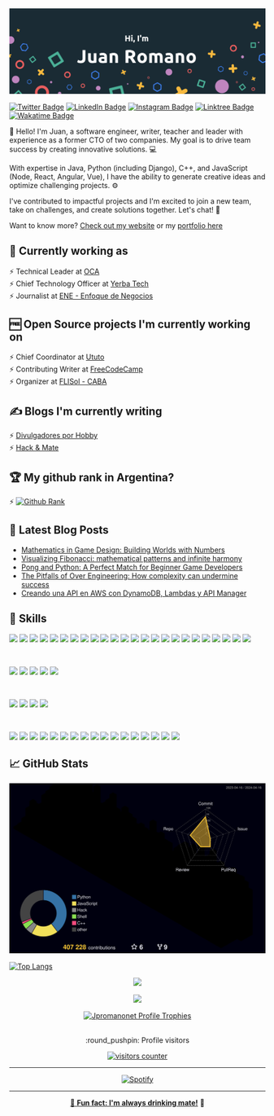 <img src="./assets/images/cover.png"/>

[![Twitter Badge](https://img.shields.io/badge/Twitter-Profile-informational?style=flat&logo=twitter&logoColor=white&color=1CA2F1)](https://twitter.com/jpromanonet)
[![LinkedIn Badge](https://img.shields.io/badge/LinkedIn-Profile-informational?style=flat&logo=linkedin&logoColor=white&color=0D76A8)](https://www.linkedin.com/in/jpromanonet/)
[![Instagram Badge](https://img.shields.io/badge/Instagram-Profile-informational?style=flat&logo=instagram&logoColor=white&color=0D76A8)](https://www.instagram.com/jpromanonet/)
[![Linktree Badge](https://img.shields.io/badge/Linktree-Profile-informational?style=flat&logo=linktree&logoColor=white&color=0D76A8)](https://linktr.ee/jpromanonet)
[![Wakatime Badge](https://wakatime.com/badge/user/fc26cab3-6e59-45b5-8005-1a093d31f6b1.svg)](https://wakatime.com/@fc26cab3-6e59-45b5-8005-1a093d31f6b1)

👋 Hello! I'm Juan, a software engineer, writer, teacher and leader with experience as a former CTO of two companies. My goal is to drive team success by creating innovative solutions. 💻

With expertise in Java, Python (including Django), C++, and JavaScript (Node, React, Angular, Vue), I have the ability to generate creative ideas and optimize challenging projects. ⚙️

I've contributed to impactful projects and I'm excited to join a new team, take on challenges, and create solutions together. Let's chat! 🚀

Want to know more? <a href="https://jpromano.net">Check out my website</a> or my <a href="http://portfolio.jpromano.net">portfolio here</a>

## 📌 Currently working as

:zap: Technical Leader at <a href="https://www.oca.com.ar">OCA</a><br/>
:zap: Chief Technology Officer at <a href="https://yerba.tech">Yerba Tech</a><br/>
:zap: Journalist at <a href="https://www.enfoquedenegocios.com.ar/author/juanpablo-romano/">ENE - Enfoque de Negocios</a><br/>

## 🆓 Open Source projects I'm currently working on

:zap: Chief Coordinator at <a href="https://ututo.ar">Ututo</a><br/>
:zap: Contributing Writer at <a href="https://www.freecodecamp.org/news/author/jpromanonet">FreeCodeCamp</a><br/>
:zap: Organizer at <a href="https://flisol.info/FLISOL2023/Argentina/CABA">FLISol - CABA</a><br/>

## ✍️ Blogs I'm currently writing

:zap: <a href="https://divulgadoresporhobby.com.ar">Divulgadores por Hobby</a><br/>
:zap: <a href="http://hackandmate.com.ar">Hack & Mate</a><br/>

## 🏆 My github rank in Argentina?
:zap: [![Github Rank](https://user-badge.committers.top/argentina_private/jpromanonet.svg)](https://user-badge.committers.top/argentina_private/jpromanonet)

## 📝 Latest Blog Posts

<!-- BLOG-POST-LIST:START -->
- [Mathematics in Game Design: Building Worlds with Numbers](https://divulgadoresporhobby.com.ar/mathematics-in-game-design-building-worlds-with-numbers/)
- [Visualizing Fibonacci: mathematical patterns and infinite harmony](https://divulgadoresporhobby.com.ar/visualizing-fibonacci-mathematical-patterns-and-infinite-harmony/)
- [Pong and Python: A Perfect Match for Beginner Game Developers](https://divulgadoresporhobby.com.ar/pong-and-python-a-perfect-match-for-beginner-game-developers/)
- [The Pitfalls of Over Engineering: How complexity can undermine success](https://divulgadoresporhobby.com.ar/the-pitfalls-of-over-engineering-how-complexity-can-undermine-success/)
- [Creando una API en AWS con DynamoDB, Lambdas y API Manager](https://divulgadoresporhobby.com.ar/creando-una-api-en-aws-con-dynamodb-lambdas-y-api-manager/)
<!-- BLOG-POST-LIST:END -->

## 💼 Skills

![](https://img.shields.io/badge/Code-React-informational?style=flat&logo=react&logoColor=white&color=4AB197)
![](https://img.shields.io/badge/Code-React_Native-informational?style=flat&logo=reactnative&logoColor=white&color=4AB197)
![](https://img.shields.io/badge/Code-VueJS-informational?style=flat&logo=VueJS&logoColor=white&color=4AB197)
![](https://img.shields.io/badge/Code-Redux-informational?style=flat&logo=redux&logoColor=white&color=4AB197)
![](https://img.shields.io/badge/Code-NodeJS-informational?style=flat&logo=NodeJS&logoColor=white&color=4AB197)
![](https://img.shields.io/badge/Code-Angular-informational?style=flat&logo=angular&logoColor=white&color=4AB197)
![](https://img.shields.io/badge/Code-Python-informational?style=flat&logo=python&logoColor=white&color=4AB197)
![](https://img.shields.io/badge/Code-Javascript-informational?style=flat&logo=javascript&logoColor=white&color=4AB197)
![](https://img.shields.io/badge/Code-Php-informational?style=flat&logo=php&logoColor=white&color=4AB197)
![](https://img.shields.io/badge/Code-.Net-informational?style=flat&logo=.net&logoColor=white&color=4AB197)
![](https://img.shields.io/badge/Code-R-informational?style=flat&logo=R&logoColor=white&color=4AB197)
![](https://img.shields.io/badge/Code-Ruby-informational?style=flat&logo=Ruby&logoColor=white&color=4AB197)
![](https://img.shields.io/badge/Code-Java-informational?style=flat&logo=java&logoColor=white&color=4AB197)
![](https://img.shields.io/badge/Code-Django-informational?style=flat&logo=django&logoColor=white&color=4AB197)
![](https://img.shields.io/badge/Code-Flask-informational?style=flat&logo=flask&logoColor=white&color=4AB197)
![](https://img.shields.io/badge/Code-Elixir-informational?style=flat&logo=elixir&logoColor=white&color=4AB197)
![](https://img.shields.io/badge/Code-MySQL-informational?style=flat&logo=Mysql&logoColor=white&color=4AB197)
![](https://img.shields.io/badge/Code-C-informational?style=flat&logo=c&logoColor=white&color=4AB197)
![](https://img.shields.io/badge/Code-CSharp-informational?style=flat&logo=csharp&logoColor=white&color=4AB197)
![](https://img.shields.io/badge/Code-C++-informational?style=flat&logo=cplusplus&logoColor=white&color=4AB197)
![](https://img.shields.io/badge/Code-Perl-informational?style=flat&logo=perl&logoColor=white&color=4AB197)
![](https://img.shields.io/badge/Code-Scala-informational?style=flat&logo=scala&logoColor=white&color=4AB197)
![](https://img.shields.io/badge/Code-Lisp-informational?style=flat&logo=lisp&logoColor=white&color=4AB197)
![](https://img.shields.io/badge/Code-Cobol-informational?style=flat&logo=cobol&logoColor=white&color=4AB197)

<br>

![](https://img.shields.io/badge/Style-CSS-informational?style=flat&logo=css3&logoColor=white&color=4AB197)
![](https://img.shields.io/badge/Style-HTML-informational?style=flat&logo=html5&logoColor=white&color=4AB197)
![](https://img.shields.io/badge/Style-Tailwind-informational?style=flat&logo=Tailwind-CSS&logoColor=white&color=4AB197)
![](https://img.shields.io/badge/Style-Sass-informational?style=flat&logo=Sass&logoColor=white&color=4AB197)
![](https://img.shields.io/badge/Style-Bootstrap-informational?style=flat&logo=Bootstrap&logoColor=white&color=4AB197)

<br>

![](https://img.shields.io/badge/Test-Jasmine-informational?style=flat&logo=Jasmine&logoColor=white&color=4AB197)
![](https://img.shields.io/badge/Test-Mocha-informational?style=flat&logo=Mocha&logoColor=white&color=4AB197)
![](https://img.shields.io/badge/Test-Chai-informational?style=flat&logo=Chai&logoColor=white&color=4AB197)
![](https://img.shields.io/badge/Test-Cypress-informational?style=flat&logo=Cypress&logoColor=white&color=4AB197)

<br>

![](https://img.shields.io/badge/Tools-Docker-informational?style=flat&logo=docker&logoColor=white&color=4AB197)
![](https://img.shields.io/badge/Tools-Kubernetes-informational?style=flat&logo=kubernetes&logoColor=white&color=4AB197)
![](https://img.shields.io/badge/Tools-Apache-informational?style=flat&logo=apache&logoColor=white&color=4AB197)
![](https://img.shields.io/badge/Tools-NGINX-informational?style=flat&logo=nginx&logoColor=white&color=4AB197)
![](https://img.shields.io/badge/Tools-Netlify-informational?style=flat&logo=netlify&logoColor=white&color=4AB197)
![](https://img.shields.io/badge/Tools-Heroku-informational?style=flat&logo=heroku&logoColor=white&color=4AB197)
![](https://img.shields.io/badge/Tools-NPM-informational?style=flat&logo=npm&logoColor=white&color=4AB197)
![](https://img.shields.io/badge/Tools-Postman-informational?style=flat&logo=Postman&logoColor=white&color=4AB197)
![](https://img.shields.io/badge/Tools-Gimp-informational?style=flat&logo=gimp&logoColor=white&color=4AB197)
![](https://img.shields.io/badge/Tools-GitHub-informational?style=flat&logo=GitHub&logoColor=white&color=4AB197)
![](https://img.shields.io/badge/Tools-GitLab-informational?style=flat&logo=GitLab&logoColor=white&color=4AB197)
![](https://img.shields.io/badge/Tools-Bitbucket-informational?style=flat&logo=Bitbucket&logoColor=white&color=4AB197)
![](https://img.shields.io/badge/Tools-Jira-informational?style=flat&logo=Jira-Software&logoColor=white&color=4AB197)
![](https://img.shields.io/badge/Tools-Asana-informational?style=flat&logo=Asana&logoColor=white&color=4AB197)
![](https://img.shields.io/badge/Tools-Linux-informational?style=flat&logo=Linux&logoColor=white&color=4AB197)
![](https://img.shields.io/badge/Tools-Azure-informational?style=flat&logo=Azure&logoColor=white&color=4AB197)
![](https://img.shields.io/badge/Tools-AWS-informational?style=flat&logo=amazon-web-services&logoColor=white&color=4AB197)

## &#x1f4c8; GitHub Stats

![](./profile-3d-contrib/profile-night-rainbow.svg)

[![Top Langs](https://github-readme-stats.vercel.app/api/top-langs/?username=jpromanonet&bg_color=000000&text_color=FFFFFF&title_color=159E4A&langs_count=10&card_width=1000&layout=compact)](https://github.com/jpromanonet/github-readme-stats)

<p align="center">
  <img width="70%"src="https://github-readme-streak-stats.herokuapp.com/?user=jpromanonet&theme=dark" />
<p>

<p align="center">
  <img width="70%" src="https://github-readme-stats.vercel.app/api?username=jpromanonet&show_icons=true&hide_border=true&&count_private=true&include_all_commits=true&theme=dark">
</p>

<div align="center">
  <a href="https://github.com/ryo-ma/github-profile-trophy">
    <img src="https://github-profile-trophy.vercel.app/?username=jpromanonet&theme=matrix&column=4&no-frame=true" alt="Jpromanonet Profile Trophies" />
  </a>
</div>
<br>
<p align="center">:round_pushpin: Profile visitors</p>
   
  <div align="center">
    <a href="https://github.com/jpromanonet">
    <img alt="visitors counter" src="https://profile-counter.glitch.me/jpromanonet/count.svg">
  </div>

<hr>
 
  <div align="center">
    <img alt="Spotify" src="https://spotify-recently-played-readme.vercel.app/api?user=yrv14uj4h5heji4xypkefgenf">
  </div>
<hr>

<p align="center">🧉 <b>Fun fact: I'm always drinking <a href="https://en.wikipedia.org/wiki/Mate_(drink)">mate!</a></b> 🧉</p>
